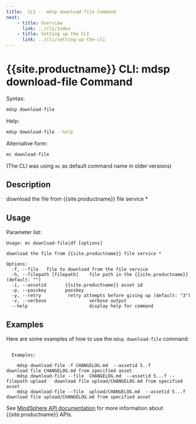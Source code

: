 ```yaml
---
title:  CLI -  mdsp download-file Command
next:
    - title: Overview
      link: ../cli/index
    - title: Setting up the CLI
      link: ../cli/setting-up-the-cli
---
```


# {{site.productname}} CLI: mdsp download-file Command

Syntax:

```bash
mdsp download-file
```

Help:

```bash
mdsp download-file --help
```

Alternative form:

```bash
mc download-file
```

(The CLI was using `mc` as default command name in older versions)

## Description

download the file from {{site.productname}} file service *

## Usage

Parameter list:

```text
Usage: mc download-file|df [options]

download the file from {{site.productname}} file service *

Options:
  -f, --file   file to download from the file service
  -h, --filepath [filepath]    file path in the {{site.productname}} (default: "")
  -i, --assetid       {{site.productname}} asset id
  -p, --passkey       passkey
  -y, --retry          retry attempts before giving up (default: "3")
  -v, --verbose                verbose output
  --help                       display help for command

```

## Examples

Here are some examples of how to use the `mdsp download-file` command:

```text

  Examples:

    mdsp download-file -f CHANGELOG.md  --assetid 5..f  			 download file CHANGELOG.md from specified asset
    mdsp download-file --file  CHANGELOG.md  --assetid 5...f --filepath upload 	 download file upload/CHANGELOG.md from specified asset
    mdsp download-file --file  upload/CHANGELOG.md  --assetid 5...f 		 download file upload/CHANGELOG.md from specified asset

```

See [MindSphere API documentation](https://documentation.mindsphere.io/MindSphere/apis/index.html) for more information about {{site.productname}} APIs.

